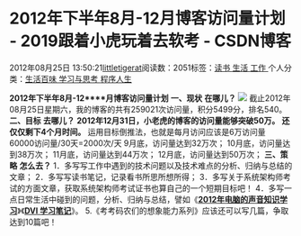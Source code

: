 
# 2012年下半年8月-12月博客访问量计划 - 2019跟着小虎玩着去软考 - CSDN博客

2012年08月25日 13:50:21[littletigerat](https://me.csdn.net/littletigerat)阅读数：2051标签：[读书																](https://so.csdn.net/so/search/s.do?q=读书&t=blog)[生活																](https://so.csdn.net/so/search/s.do?q=生活&t=blog)[工作																](https://so.csdn.net/so/search/s.do?q=工作&t=blog)[
							](https://so.csdn.net/so/search/s.do?q=生活&t=blog)[
																					](https://so.csdn.net/so/search/s.do?q=读书&t=blog)个人分类：[生活百味																](https://blog.csdn.net/littletigerat/article/category/647937)[学习与思考																](https://blog.csdn.net/littletigerat/article/category/646894)[程序人生																](https://blog.csdn.net/littletigerat/article/category/779495)[
							](https://blog.csdn.net/littletigerat/article/category/646894)
[
																								](https://blog.csdn.net/littletigerat/article/category/647937)

[
		](https://so.csdn.net/so/search/s.do?q=读书&t=blog)

**2012****年下半年****8****月****-12****月博客访问量计划**
**一、现状**
**在哪儿？**
![](https://img-my.csdn.net/uploads/201208/25/1345874630_2635.JPG)
截止2012年08月25日星期六，我的博客的共有259021次访问量，积分5499分，排名540。
**二、目标**
**去哪儿？**
**201****2****年****12****月****31****日，小老虎的博客的访问量能够突破****50****万。**
**还仅仅剩下****4****个月时间。**
运用目标倒推法，也就是每月访问应该是6万访问量
60000访问量/30天=2000次/天
9月底，访问量达到32万次；
10月底，访问量达到38万次；
11月底，访问量达到44万次；
12月底，访问量达到50万次；
**三、策略**
**怎么去？**
1．多写写工作中遇到的技术问题以及技术难点的分析、归纳与总结的文章；
2．多写写读书笔记，记录看书所思所想所得；
3．多写关于系统架构师考试的方面文章，获取系统架构师考试证书也算自己的一个短期目标吧！
4．多写一点日常生活中碰到的问题，分析、归纳与总结，譬如《**[2012年电脑的声音知识学习](http://blog.csdn.net/littletigerat/article/details/7906655)**》《**[DVI
 学习笔记](http://blog.csdn.net/littletigerat/article/details/7905968)**》。
5.《考考码农们的想象能力系列》应该还可以写几篇，争取达到10篇吧！


